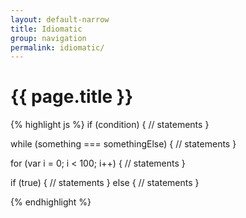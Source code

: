 ```yaml
---
layout: default-narrow
title: Idiomatic
group: navigation
permalink: idiomatic/
---
```


# {{ page.title }}

{% highlight js %}
if (condition) {
  // statements
}

while (something === somethingElse) {
  // statements
}

for (var i = 0; i < 100; i++) {
  // statements
}

if (true) {
  // statements
} else {
  // statements
}

{% endhighlight %}
